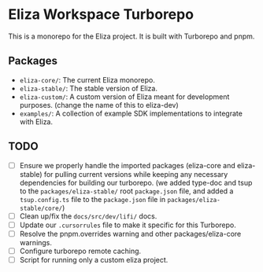 # Eliza Workspace Turborepo

This is a monorepo for the Eliza project. It is built with Turborepo and pnpm.

## Packages

- `eliza-core/`: The current Eliza monorepo.
- `eliza-stable/`: The stable version of Eliza.
- `eliza-custom/`: A custom version of Eliza meant for development purposes. (change the name of this to eliza-dev)
- `examples/`: A collection of example SDK implementations to integrate with Eliza.

## TODO

- [ ] Ensure we properly handle the imported packages (eliza-core and eliza-stable) for pulling current versions while keeping any necessary dependencies for building our turborepo. (we added type-doc and tsup to the `packages/eliza-stable/` root `package.json` file, and added a `tsup.config.ts` file to the `package.json` file in `packages/eliza-stable/core/`)
- [ ] Clean up/fix the `docs/src/dev/lifi/` docs.
- [ ] Update our `.cursorrules` file to make it specific for this Turborepo.
- [ ] Resolve the pnpm.overrides warning and other packages/eliza-core warnings.
- [ ] Configure turborepo remote caching.
- [ ] Script for running only a custom eliza project.
